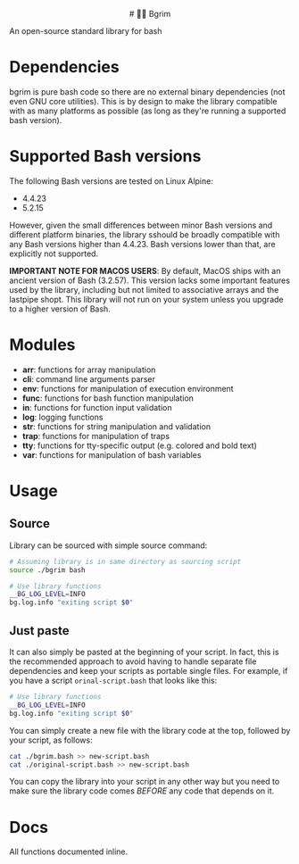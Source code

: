 <p align="center"> # 📖🧙 Bgrim</p>
An open-source standard library for bash

# Dependencies
bgrim is pure bash code so there are no external binary dependencies (not even GNU core utilities). This is by design to make the library compatible with as many platforms as possible (as long as they're running a supported bash version).

# Supported Bash versions
The following Bash versions are tested on Linux Alpine:
- 4.4.23
- 5.2.15

However, given the small differences between minor Bash versions and different platform binaries, the library sshould be broadly compatible with any Bash versions higher than 4.4.23. Bash versions lower than that, are explicitly not supported.

**IMPORTANT NOTE FOR MACOS USERS**: By default, MacOS ships with an ancient version of Bash (3.2.57). This version lacks some important features used by the library, including but not limited to associative arrays and the lastpipe shopt. This library will not run on your system unless you upgrade to a higher version of Bash.

# Modules
- **arr**: functions for array manipulation
- **cli**: command line arguments parser
- **env**: functions for manipulation of execution environment
- **func**: functions for bash function manipulation
- **in**: functions for function input validation 
- **log**: logging functions
- **str**: functions for string manipulation and validation
- **trap**: functions for manipulation of traps
- **tty**: functions for tty-specific output (e.g. colored and bold text)
- **var**: functions for manipulation of bash variables

# Usage
## Source
Library can be sourced with simple source command:
```bash
# Assuming library is in same directory as sourcing script
source ./bgrim bash 

# Use library functions
__BG_LOG_LEVEL=INFO
bg.log.info "exiting script $0"
```

## Just paste
It can also simply be pasted at the beginning of your script. In fact,
this is the recommended approach to avoid having to handle separate
file dependencies and keep your scripts as portable single files. For example,
if you have a script `orinal-script.bash` that looks like this:
```bash
# Use library functions
__BG_LOG_LEVEL=INFO
bg.log.info "exiting script $0"
```

You can simply create a new file with the library code at the top,
followed by your script, as follows:
```bash
cat ./bgrim.bash >> new-script.bash
cat ./original-script.bash >> new-script.bash
```

You can copy the library into your script in any other way but you
need to make sure the library code comes *BEFORE* any code that
depends on it.


# Docs
All functions documented inline. 



